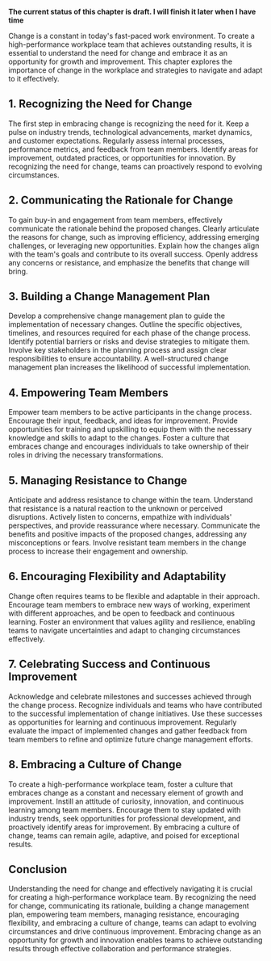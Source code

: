 **The current status of this chapter is draft. I will finish it later when I have time**

Change is a constant in today's fast-paced work environment. To create a high-performance workplace team that achieves outstanding results, it is essential to understand the need for change and embrace it as an opportunity for growth and improvement. This chapter explores the importance of change in the workplace and strategies to navigate and adapt to it effectively.

**1. Recognizing the Need for Change**
--------------------------------------

The first step in embracing change is recognizing the need for it. Keep a pulse on industry trends, technological advancements, market dynamics, and customer expectations. Regularly assess internal processes, performance metrics, and feedback from team members. Identify areas for improvement, outdated practices, or opportunities for innovation. By recognizing the need for change, teams can proactively respond to evolving circumstances.

**2. Communicating the Rationale for Change**
---------------------------------------------

To gain buy-in and engagement from team members, effectively communicate the rationale behind the proposed changes. Clearly articulate the reasons for change, such as improving efficiency, addressing emerging challenges, or leveraging new opportunities. Explain how the changes align with the team's goals and contribute to its overall success. Openly address any concerns or resistance, and emphasize the benefits that change will bring.

**3. Building a Change Management Plan**
----------------------------------------

Develop a comprehensive change management plan to guide the implementation of necessary changes. Outline the specific objectives, timelines, and resources required for each phase of the change process. Identify potential barriers or risks and devise strategies to mitigate them. Involve key stakeholders in the planning process and assign clear responsibilities to ensure accountability. A well-structured change management plan increases the likelihood of successful implementation.

**4. Empowering Team Members**
------------------------------

Empower team members to be active participants in the change process. Encourage their input, feedback, and ideas for improvement. Provide opportunities for training and upskilling to equip them with the necessary knowledge and skills to adapt to the changes. Foster a culture that embraces change and encourages individuals to take ownership of their roles in driving the necessary transformations.

**5. Managing Resistance to Change**
------------------------------------

Anticipate and address resistance to change within the team. Understand that resistance is a natural reaction to the unknown or perceived disruptions. Actively listen to concerns, empathize with individuals' perspectives, and provide reassurance where necessary. Communicate the benefits and positive impacts of the proposed changes, addressing any misconceptions or fears. Involve resistant team members in the change process to increase their engagement and ownership.

**6. Encouraging Flexibility and Adaptability**
-----------------------------------------------

Change often requires teams to be flexible and adaptable in their approach. Encourage team members to embrace new ways of working, experiment with different approaches, and be open to feedback and continuous learning. Foster an environment that values agility and resilience, enabling teams to navigate uncertainties and adapt to changing circumstances effectively.

**7. Celebrating Success and Continuous Improvement**
-----------------------------------------------------

Acknowledge and celebrate milestones and successes achieved through the change process. Recognize individuals and teams who have contributed to the successful implementation of change initiatives. Use these successes as opportunities for learning and continuous improvement. Regularly evaluate the impact of implemented changes and gather feedback from team members to refine and optimize future change management efforts.

**8. Embracing a Culture of Change**
------------------------------------

To create a high-performance workplace team, foster a culture that embraces change as a constant and necessary element of growth and improvement. Instill an attitude of curiosity, innovation, and continuous learning among team members. Encourage them to stay updated with industry trends, seek opportunities for professional development, and proactively identify areas for improvement. By embracing a culture of change, teams can remain agile, adaptive, and poised for exceptional results.

Conclusion
----------

Understanding the need for change and effectively navigating it is crucial for creating a high-performance workplace team. By recognizing the need for change, communicating its rationale, building a change management plan, empowering team members, managing resistance, encouraging flexibility, and embracing a culture of change, teams can adapt to evolving circumstances and drive continuous improvement. Embracing change as an opportunity for growth and innovation enables teams to achieve outstanding results through effective collaboration and performance strategies.
